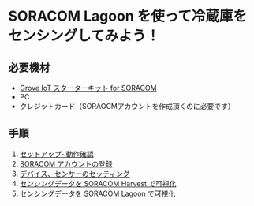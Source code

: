 # SORACOM Lagoon を使って冷蔵庫をセンシングしてみよう！

## 必要機材
* [Grove IoT スターターキット for SORACOM](https://soracom.jp/products/kit/grovestarter_kit_lte/)
* PC
* クレジットカード（SORAOCMアカウントを作成頂くのに必要です）


## 手順
1. [セットアップ~動作確認](/common/dev_environment_setup)
2. [SORACOM アカウントの登録](/common/soracom-getting-started)
3. [デバイス、センサーのセッティング](/events/lagoon-campaign/device-sensor-setting)
4. [センシングデータを SORACOM Harvest で可視化](/events/lagoon-campaign/harvest-setting)
5. [センシングデータを SORACOM Lagoon で可視化](/events/lagoon-campaign/harvest-setting)
